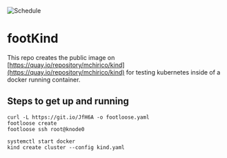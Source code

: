 ![Schedule](https://github.com/mchirico/footKind/workflows/Schedule/badge.svg)

# footKind

This repo creates the public image on [https://quay.io/repository/mchirico/kind](https://quay.io/repository/mchirico/kind)
for testing kubernetes inside of a docker running container.


## Steps to get up and running
```
curl -L https://git.io/JfH6A -o footloose.yaml
footloose create
footloose ssh root@knode0

systemctl start docker
kind create cluster --config kind.yaml
```
